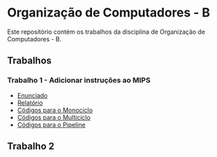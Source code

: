 # Organização de Computadores - B

Este repositório contém os trabalhos da disciplina de Organização de Computadores - B.

## Trabalhos

### Trabalho 1 - Adicionar instruções ao MIPS

- [Enunciado](Trabalho%201/Especificação%20do%20Trabalho%201%20-%20OrgB.pdf)
- [Relatório]()
- [Códigos para o Monociclo](Trabalho%201/Monociclo)
- [Códigos para o Multiciclo](Trabalho%201/Multiciclo)
- [Códigos para o Pipeline](Trabalho%201/Pipeline)

## Trabalho 2